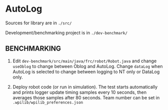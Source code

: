# AutoLog

Sources for library are in `./src/`

Development/benchmarking project is in `./dev-benchmark/`

## BENCHMARKING

1. Edit `dev-benchmark/src/main/java/frc/robot/Robot.java` and change `useOblog` to change between Oblog and AutoLog. Change `dataLog` when AutoLog is selected to change between logging to NT only or DataLog only.

2. Deploy robot code (or run in simulation). The test starts automatically and prints logger update timing samples every 10 seconds, then averages those samples after 80 seconds. Team number can be set in `.wpilib/wpilib_preferences.json`
